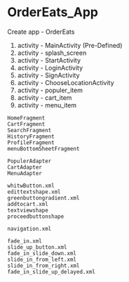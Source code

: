 # OrderEats_App

Create app - OrderEats

<!-- Create Files and Folders -->

1. activity - MainActivity (Pre-Defined)
2. activity - splash_screen
3. activity - StartActivity
4. activity - LoginActivity
5. activity - SignActivity
6. activity - ChooseLocationActivity
7. activity - populer_item
8. activity - cart_item
9. activity - menu_item

<!-- Create Fragment Files -->

    HomeFragment
    CartFragment
    SearchFragment
    HistoryFragment
    ProfileFragment
    menuBottomSheetFragment

<!-- Create Adapter Files -->

    PopulerAdapter
    CartAdapter
    MenuAdapter

<!-- Create Drawable Files -->

    whitwButton.xml
    edittextshape.xml
    greenbuttongradient.xml
    addtocart.xml
    textviewshape
    proceedbuttonshape

<!-- Create Navigation File -->

    navigation.xml

<!-- Create Animations File -->

    fade_in.xml
    slide_up_button.xml
    fade_in_slide_down.xml
    slide_in_from_left.xml
    slide_in_from_right.xml
    fade_in_slide_up_delayed.xml
